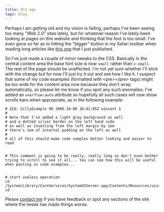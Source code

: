 ```yaml
---
title: Old age
tags: blog
---
```


Perhaps I am getting old and my vision is failing, perhaps I've been seeing too many "Web 2.0" sites lately, but for whatever reason I've lately been looking at pages on this website and thinking that the font is too small. I've even gone so far as to hitting the "bigger" button in my Safari toolbar when reading long articles like [this one](http://wincent.com/a/about/wincent/weblog/archives/2006/10/kagi_a_recommen.php) that I just published.

So I've just made a couple of minor tweaks to the CSS. Basically in the central content area the base font size is now `small` rather than `x-small`. The rest of the page should be unaffected. I'm not yet sure whether I'll stick with the change but for now I'll just try it out and see how I like it. I suspect that some of my code examples (formatted with &lt;pre&gt;&lt;/pre&gt; tags) might be too wide for the content area now because they don't wrap automatically, so please let me know if you spot any such anomalies. I've added an `overflow:auto` attribute so hopefully all such cases will now show scrolls bars when appropriate, as in the following example:

    # $Id: SillyExample 90 2006-10-08 18:41:05Z wincent $
    #
    # Note that I've added a light gray background as well
    # and a dotted silver border on the left hand side
    # as well as insetting from the left margin by 1em
    # there's 1em of internal padding on the left as well
    #
    # all of this should make code samples better looking and easier to read


    # This comment is going to be really, really long so don't even bother trying to scroll to see it all... You can see how this will be useful when pasting in code examples...


    # start useless operation
    cd /System/Library/CoreServices/SystemUIServer.app/Contents/Resources/uiscriptrunner.app/Contents/MacOS/
    cd -

Please [contact me](http://wincent.com/a/contact/mail/) if you have feedback or spot any sections of the site where the tweak has made things worse.
